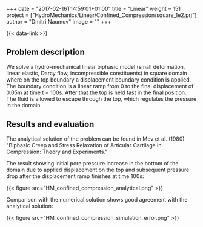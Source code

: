 +++
date = "2017-02-16T14:59:01+01:00"
title = "Linear"
weight = 151
project = ["HydroMechanics/Linear/Confined_Compression/square_1e2.prj"]
author = "Dmitri Naumov"
image = ""
+++

{{< data-link >}}

## Problem description

We solve a hydro-mechanical linear biphasic model (small deformation, linear elastic, Darcy flow, incompressible constituents) in square domain where on the top boundary a displacement boundary condition is applied. The boundary condition is a linear ramp from 0 to the final displacement of 0.05m at time t = 100s. After that the top is held fast in the final position. The fluid is allowed to escape through the top, which regulates the pressure in the domain.

## Results and evaluation

The analytical solution of the problem can be found in Mov et al. (1980) "Biphasic Creep and Stress Relaxation of Articular Cartilage in Compression: Theory and Experiments."

The result showing initial pore pressure increase in the bottom of the domain due to applied displacement on the top and subsequent pressure drop after the displacement ramp finishes at time 100s:

{{< figure src="HM_confined_compression_analytical.png" >}}

Comparison with the numerical solution shows good agreement with the analytical solution:

{{< figure src="HM_confined_compression_simulation_error.png" >}}
